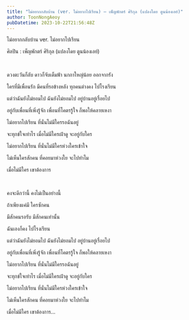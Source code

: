 ```yaml
---
title: "ไม่อยากกลับบ้าน (ver. ไม่อยากไปเรียน) – เพ็ญพักตร์ ศิริกุล (แปลงโดย ตูนน้องเอย์)"
author: ToonNongAeoy
pubDatetime: 2023-10-22T21:56:48Z
---
```


ไม่อยากกลับบ้าน ver. ไม่อยากไปเรียน

ศิลปิน : เพ็ญพักตร์ ศิริกุล (แปลงโดย ตูนน้องเอย์)

&nbsp;

ดวงตะวันก็ลับ ดาวก็จับเต็มฟ้า นกกาใหญ่น้อย ออกจากรัง

ใครที่มีเพื่อนรัก มีคนที่รอข้างหลัง ทุกคนต่างคง ไปโรงเรียน

แต่ว่าฉันยังไม่ยอมไป ฉันยังไม่ยอมไป อยู่บ้านอยู่เรื่อยไป

อยู่กับเพื่อนที่เพิ่งรู้จัก เพื่อนที่โคตรรู้ใจ ก็พอให้คลายเหงา

ไม่อยากไปเรียน ที่นั่นไม่มีใครรอฉันอยู่

จะทุกข์ใจเท่าไร เมื่อไม่มีใครเฝ้าดู จะอยู่กับใคร

ไม่อยากไปเรียน ที่นั่นไม่มีใครห่วงใครเข้าใจ

ไม่เห็นใครสักคน ที่คอยมาห่วงใย จะไปทำไม

เมื่อไม่มีใคร เขาต้องการ

&nbsp;

คงจะดีกว่านี้ คงไม่เป็นอย่างนี้

ถ้าเพียงแค่มี ใครซักคน

มีสักคนรอรับ มีสักคนเท่านั้น

ฉันเองก็คง ไปโรงเรียน

แต่ว่าฉันยังไม่ยอมไป ฉันยังไม่ยอมไป อยู่บ้านอยู่เรื่อยไป

อยู่กับเพื่อนที่เพิ่งรู้จัก เพื่อนที่โคตรรู้ใจ ก็พอให้คลายเหงา

ไม่อยากไปเรียน ที่นั่นไม่มีใครรอฉันอยู่

จะทุกข์ใจเท่าไร เมื่อไม่มีใครเฝ้าดู จะอยู่กับใคร

ไม่อยากไปเรียน ที่นั่นไม่มีใครห่วงใครเข้าใจ

ไม่เห็นใครสักคน ที่คอยมาห่วงใย จะไปทำไม

เมื่อไม่มีใคร เขาต้องการ...